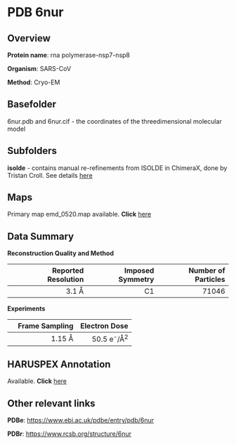 # PDB 6nur

## Overview

**Protein name**: rna polymerase-nsp7-nsp8

**Organism**: SARS-CoV

**Method**: Cryo-EM

## Basefolder

6nur.pdb and 6nur.cif - the coordinates of the threedimensional molecular model

## Subfolders

**isolde** - contains manual re-refinements from ISOLDE in ChimeraX, done by Tristan Croll. See details [here](https://github.com/thorn-lab/coronavirus_structural_task_force/blob/master/pdb/rna_polymerase-nsp7-nsp8/SARS-CoV/6nur/isolde/directory_info.txt)







## Maps

Primary map emd_0520.map available. **Click** [here](http://ftp.wwpdb.org/pub/emdb/structures/EMD-0520/map/) 

## Data Summary
**Reconstruction Quality and Method**

|   | Reported Resolution | Imposed Symmetry | Number of Particles |
|---|-------------:|----------------:|--------------:|
|   |3.1 Å|C1|71046|

**Experiments**

|   | Frame Sampling | Electron Dose |
|---|-------------:|----------------:|
|   |1.15 Å|50.5 e<sup>-</sup>/Å<sup>2</sup>|

## HARUSPEX Annotation

Available. **Click** [here](https://zenodo.org/record/3820101)

## Other relevant links 
**PDBe**:  https://www.ebi.ac.uk/pdbe/entry/pdb/6nur
 
**PDBr**: https://www.rcsb.org/structure/6nur 
